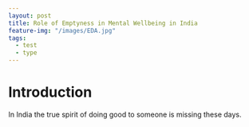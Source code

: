 ```yaml
---
layout: post
title: Role of Emptyness in Mental Wellbeing in India
feature-img: "/images/EDA.jpg"
tags:
  - test
  - type
---
```



# Introduction

In India the true spirit of doing good to someone is missing these days.